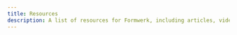 ```yaml
---
title: Resources
description: A list of resources for Formwerk, including articles, videos, podcasts, and more.
---
```

